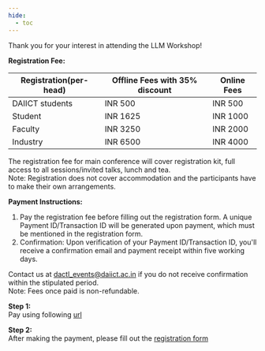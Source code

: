 ```yaml
---
hide:
  - toc
---
```


Thank you for your interest in attending the LLM Workshop!

**Registration Fee:**

| Registration(per-head) | Offline Fees with 35% discount | Online Fees |
|------------------------|--------------------------|-------------|
| DAIICT students        | INR 500                  | INR 500     |
| Student                | INR 1625                 | INR 1000    |
| Faculty                | INR 3250                 | INR 2000    |
| Industry               | INR 6500                 | INR 4000    |


The registration fee for main conference will cover registration kit, full access to all sessions/invited talks, lunch and tea.  
Note: Registration does not cover accommodation and the participants have to make their own arrangements.

**Payment Instructions:**  
1. Pay the registration fee before filling out the registration form.
A unique Payment ID/Transaction ID will be generated upon payment, which must be mentioned in the registration form.  
2. Confirmation: Upon verification of your Payment ID/Transaction ID, you'll receive a confirmation email and payment receipt within five working days.  

Contact us at dactl_events@daiict.ac.in if you do not receive confirmation within the stipulated period.  
Note: Fees once paid is non-refundable.  

**Step 1:**  
Pay using following [url](https://bit.ly/41IAx48?r=qr)

**Step 2:**  
After making the payment, please fill out the [registration form](https://docs.google.com/forms/d/e/1FAIpQLSdnzi8iXgM6cgBAplhqlsqPaWcr2TO_inHUSbh2mxcKAkSwpQ/viewform)
